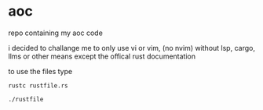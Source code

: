 # aoc
repo containing my aoc code

i decided to challange me to only use vi or vim, (no nvim) without lsp,
cargo,  llms or other means except the offical rust documentation

to use the files type
```cli
rustc rustfile.rs

./rustfile

```
